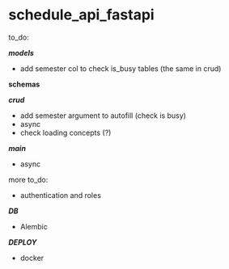 # schedule_api_fastapi

to_do:

___models___

* add semester  col to check is_busy tables (the same in crud)

__schemas__


___crud___

* add semester argument to autofill (check is busy)
* async
* check loading concepts (?)

___main___

* async

more to_do:

* authentication and roles

___DB___

* Alembic

___DEPLOY___
* docker
